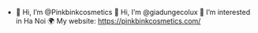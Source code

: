 - 👋 Hi, I’m @Pinkbinkcosmetics
👋 Hi, I’m @giadungecolux
👀 I’m interested in Ha Noi
🌍 My website: https://pinkbinkcosmetics.com/

<!---
Pinkbinkcosmetics/Pinkbinkcosmetics is a ✨ special ✨ repository because its `README.md` (this file) appears on your GitHub profile.
You can click the Preview link to take a look at your changes.
--->
